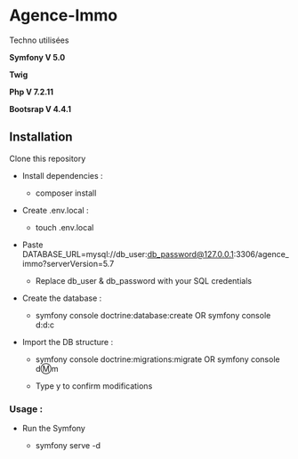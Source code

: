 # Agence-Immo

Techno utilisées

**Symfony V 5.0**

**Twig**

**Php V 7.2.11**

**Bootsrap V 4.4.1**

## Installation

Clone this repository

- Install dependencies :

    - composer install

- Create .env.local :

    - touch .env.local

- Paste 
DATABASE_URL=mysql://db_user:db_password@127.0.0.1:3306/agence_immo?serverVersion=5.7

    - Replace db_user & db_password with your SQL credentials

- Create the database :

    - symfony console doctrine:database:create OR symfony console d:d:c

- Import the DB structure :

    - symfony console doctrine:migrations:migrate OR symfony console d:m:m

    - Type y to confirm modifications

### Usage :

- Run the Symfony 

    - symfony serve -d
